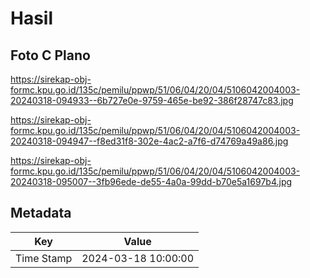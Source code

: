 # Hasil

## Foto C Plano

https://sirekap-obj-formc.kpu.go.id/135c/pemilu/ppwp/51/06/04/20/04/5106042004003-20240318-094933--6b727e0e-9759-465e-be92-386f28747c83.jpg

https://sirekap-obj-formc.kpu.go.id/135c/pemilu/ppwp/51/06/04/20/04/5106042004003-20240318-094947--f8ed31f8-302e-4ac2-a7f6-d74769a49a86.jpg

https://sirekap-obj-formc.kpu.go.id/135c/pemilu/ppwp/51/06/04/20/04/5106042004003-20240318-095007--3fb96ede-de55-4a0a-99dd-b70e5a1697b4.jpg


## Metadata

| Key        | Value               |
| ---------- | ------------------- |
| Time Stamp | 2024-03-18 10:00:00 |



